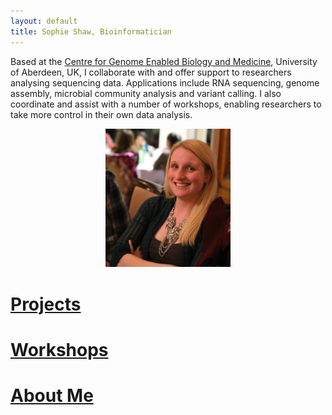 ```yaml
---
layout: default
title: Sophie Shaw, Bioinformatician
---
```


Based at the [Centre for Genome Enabled Biology and Medicine](http://www.abdn.ac.uk/genomics/), University of Aberdeen, UK, I collaborate with and offer support to researchers analysing sequencing data. Applications include RNA sequencing, genome assembly, microbial community analysis and variant calling. I also coordinate and assist with a number of workshops, enabling researchers to take more control in their own data analysis. 

<center><img src="./Sophie_Shaw_Photo.jpg" width="200"/></center>

# [Projects](./projects/index.md)
# [Workshops](./workshops/index.md)
# [About Me](./CV/index.md)
